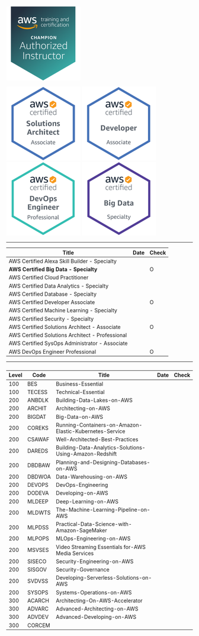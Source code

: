 ![AAI-champ](999-TEMP/Certifications/thumb-AAI-Champion.png) 


![SA](999-TEMP/Certifications/thumb-AWS-SolArchitect-Associate.png)
![DEVA](999-TEMP/Certifications/thumb-AWS-Developer-Associate.png)
![DEVOPS](999-TEMP/Certifications/thumb-AWS-DevOpsEngineer-Professional.png)
![BIGDAT](999-TEMP/Certifications/thumb-AWS-BigData-Specialty.png)

---

|Title|Date|Check|
|-----|-----|-----|
|AWS Certified Alexa Skill Builder - Specialty    |||
|<b>AWS Certified Big Data - Specialty</b>               ||O|
|AWS Certified Cloud Practitioner                 |||
|AWS Certified Data Analytics - Specialty         |||
|AWS Certified Database - Specialty               |||
|AWS Certified Developer Associate                ||O|
|AWS Certified Machine Learning - Specialty       |||
|AWS Certified Security - Specialty               |||
|AWS Certified Solutions Architect - Associate    ||O|
|AWS Certified Solutions Architect - Professional |||
|AWS Certified SysOps Administrator - Associate   |||
|AWS DevOps Engineer Professional                 ||O|

---

### 

|Level|Code|Title|Date|Check|
|-----|-----|-----|-----|-----|
|100|BES|Business-Essential|||
|100|TECESS|Technical-Essential|||
|200|ANBDLK|Building-Data-Lakes-on-AWS|||
|200|ARCHIT|Architecting-on-AWS|||
|200|BIGDAT|Big-Data-on-AWS|||
|200|COREKS|Running-Containers-on-Amazon-Elastic-Kubernetes-Service|||
|200|CSAWAF|Well-Architected-Best-Practices|||
|200|DAREDS|Building-Data-Analytics-Solutions-Using-Amazon-Redshift|||
|200|DBDBAW|Planning-and-Designing-Databases-on-AWS|||
|200|DBDWOA|Data-Warehousing-on-AWS|||
|200|DEVOPS|DevOps-Engineering|||
|200|DODEVA|Developing-on-AWS|||
|200|MLDEEP|Deep-Learning-on-AWS|||
|200|MLDWTS|The-Machine-Learning-Pipeline-on-AWS|||
|200|MLPDSS|Practical-Data-Science-with-Amazon-SageMaker|||
|200|MLPOPS|MLOps-Engineering-on-AWS|||
|200|MSVSES|Video Streaming Essentials for-AWS Media Services|||
|200|SISECO|Security-Engineering-on-AWS|||
|200|SISGOV|Security-Governance|||
|200|SVDVSS|Developing-Serverless-Solutions-on-AWS|||
|200|SYSOPS|Systems-Operations-on-AWS|||
|300|ACARCH|Architecting-On-AWS-Accelerator|||
|300|ADVARC|Advanced-Architecting-on-AWS|||
|300|ADVDEV|Advanced-Developing-on-AWS|||
|300|CORCEM||||
